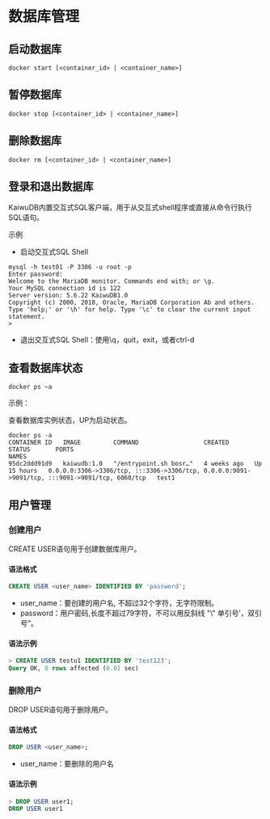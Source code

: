 # 数据库管理

## 启动数据库

```shell
docker start [<container_id> | <container_name>]
```

## 暂停数据库

```shell
docker stop [<container_id> | <container_name>]
```

## 删除数据库

```shell
docker rm [<container_id> | <container_name>]
```

## 登录和退出数据库

KaiwuDB内置交互式SQL客户端，用于从交互式shell程序或直接从命令行执行SQL语句。

示例

- 启动交互式SQL Shell

```
mysql -h test01 -P 3306 -u root -p  
Enter password:  
Welcome to the MariaDB monitor. Commands end with; or \g.  
Your MySQL connection id is 122  
Server version: 5.6.22 KaiwuDB1.0  
Copyright (c) 2000, 2018, Oracle, MariaDB Corporation Ab and others.  
Type 'help;' or '\h' for help. Type '\c' to clear the current input statement.  
>
```

- 退出交互式SQL Shell：使用\\q，quit，exit，或者ctrl-d

## 查看数据库状态

```shell
docker ps –a
```

示例：

查看数据库实例状态，UP为启动状态。

```shell
docker ps -a
CONTAINER ID   IMAGE         COMMAND                  CREATED       STATUS       PORTS                                                          NAMES
95dc2ddd91d9   kaiwudb:1.0   "/entrypoint.sh bosr…"   4 weeks ago   Up 15 hours   0.0.0.0:3306->3306/tcp, :::3306->3306/tcp, 0.0.0.0:9091->9091/tcp, :::9091->9091/tcp, 6060/tcp   test1
```

## 用户管理

### 创建用户

CREATE USER语句用于创建数据库用户。

#### 语法格式

```sql
CREATE USER <user_name> IDENTIFIED BY 'password';
```

- user_name：要创建的用户名, 不超过32个字符，无字符限制。
- password：用户密码,长度不超过79字符，不可以用反斜线 "\\" 单引号’，双引号”。

#### 语法示例

```sql
> CREATE USER testu1 IDENTIFIED BY 'test123';
Query OK, 0 rows affected (0.01 sec)
```

### 删除用户

DROP USER语句用于删除用户。

#### 语法格式

```sql
DROP USER <user_name>;
```

- user_name：要删除的用户名

#### 语法示例

```sql
> DROP USER user1;
DROP USER user1
```

